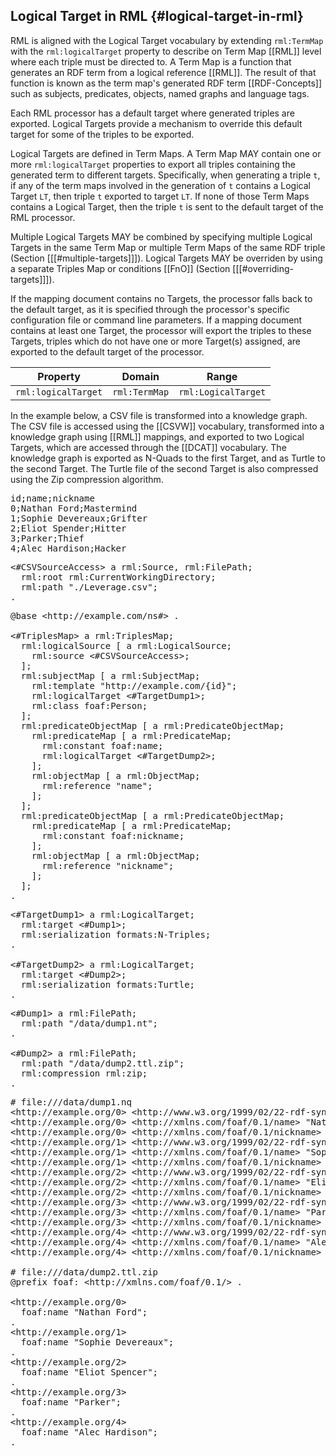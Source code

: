 ## Logical Target in RML {#logical-target-in-rml}

RML is aligned with the Logical Target vocabulary
by extending `rml:TermMap` with the `rml:logicalTarget` property
to describe on Term Map [[RML]] level where each triple must be directed to.
A Term Map is a function that generates an RDF term
from a logical reference [[RML]].
The result of that function is known as the term map's generated
RDF term [[RDF-Concepts]]
such as subjects, predicates, objects, named graphs and language tags.

Each RML processor has a default target where generated triples are exported.
Logical Targets provide a mechanism to override this default target for some
of the triples to be exported.

Logical Targets are defined in Term Maps. A Term Map MAY contain
one or more `rml:logicalTarget` properties to export all triples containing
the generated term to different targets. Specifically, when generating a
triple `t`, if any of the term maps involved in the generation of `t`
contains a Logical Target `LT`, then triple `t` exported to target `LT`.
If none of those Term Maps contains a Logical Target,
then the triple `t` is sent to the default target of the RML processor.

Multiple Logical Targets MAY be combined by specifying multiple Logical Targets
in the same Term Map or multiple Term Maps of the same RDF triple
(Section [[[#multiple-targets]]]).
Logical Targets MAY be overriden by using a separate Triples Map
or conditions [[FnO]] (Section [[[#overriding-targets]]]).

If the mapping document contains no Targets,
the processor falls back to the default target,
as it is specified through the processor's
specific configuration file or command line parameters.
If a mapping document contains at least one Target,
the processor will export the triples to these Targets,
triples which do not have one or more Target(s) assigned,
are exported to the default target of the processor.

| Property            | Domain       | Range                |
| ------------------- | ------------ | -------------------- |
| `rml:logicalTarget` | `rml:TermMap` | `rml:LogicalTarget` |

In the example below, a CSV file is transformed into a knowledge graph.
The CSV file is accessed using the [[CSVW]] vocabulary,
transformed into a knowledge graph using [[RML]] mappings,
and exported to two Logical Targets, which are accessed through the [[DCAT]]
vocabulary.
The knowledge graph is exported as N-Quads to the first Target,
and as Turtle to the second Target.
The Turtle file of the second Target is also compressed using the Zip
compression algorithm.

<pre class="ex-input">
id;name;nickname
0;Nathan Ford;Mastermind
1;Sophie Devereaux;Grifter
2;Eliot Spender;Hitter
3;Parker;Thief
4;Alec Hardison;Hacker
</pre>

<pre class="ex-access">
&lt;#CSVSourceAccess&gt; a rml:Source, rml:FilePath;
  rml:root rml:CurrentWorkingDirectory;
  rml:path "./Leverage.csv";
.
</pre>

<pre class="ex-mapping">
@base &lt;http://example.com/ns#&gt; .

&lt;#TriplesMap&gt; a rml:TriplesMap;
  rml:logicalSource [ a rml:LogicalSource;
    rml:source &lt;#CSVSourceAccess&gt;;
  ];
  rml:subjectMap [ a rml:SubjectMap;
    rml:template "http://example.com/{id}";
    rml:logicalTarget &lt;#TargetDump1&gt;;
    rml:class foaf:Person;
  ];
  rml:predicateObjectMap [ a rml:PredicateObjectMap;
    rml:predicateMap [ a rml:PredicateMap;
      rml:constant foaf:name;
      rml:logicalTarget &lt;#TargetDump2&gt;;
    ];
    rml:objectMap [ a rml:ObjectMap;
      rml:reference "name";
    ];
  ];
  rml:predicateObjectMap [ a rml:PredicateObjectMap;
    rml:predicateMap [ a rml:PredicateMap;
      rml:constant foaf:nickname;
    ];
    rml:objectMap [ a rml:ObjectMap;
      rml:reference "nickname";
    ];
  ];
.
</pre>

<pre class="ex-target">
&lt;#TargetDump1&gt; a rml:LogicalTarget;
  rml:target &lt;#Dump1&gt;;
  rml:serialization formats:N-Triples;
.

&lt;#TargetDump2&gt; a rml:LogicalTarget;
  rml:target &lt;#Dump2&gt;;
  rml:serialization formats:Turtle;
.
</pre>

<pre class="ex-access">
&lt;#Dump1&gt; a rml:FilePath;
  rml:path "/data/dump1.nt";
.

&lt;#Dump2&gt; a rml:FilePath;
  rml:path "/data/dump2.ttl.zip";
  rml:compression rml:zip;
.
</pre>

<pre class="ex-output">
# file:///data/dump1.nq
&lt;http://example.org/0&gt; &lt;http://www.w3.org/1999/02/22-rdf-syntax-ns#type&gt; &lt;http://xmlns.com/foaf/0.1/Person&gt; _b0 .
&lt;http://example.org/0&gt; &lt;http://xmlns.com/foaf/0.1/name&gt; "Nathan Ford" _b0 .
&lt;http://example.org/0&gt; &lt;http://xmlns.com/foaf/0.1/nickname&gt; "Mastermind" _b0 .
&lt;http://example.org/1&gt; &lt;http://www.w3.org/1999/02/22-rdf-syntax-ns#type&gt; &lt;http://xmlns.com/foaf/0.1/Person&gt; _b0 .
&lt;http://example.org/1&gt; &lt;http://xmlns.com/foaf/0.1/name&gt; "Sophie Devereaux" _b0 .
&lt;http://example.org/1&gt; &lt;http://xmlns.com/foaf/0.1/nickname&gt; "Grifter" _b0 .
&lt;http://example.org/2&gt; &lt;http://www.w3.org/1999/02/22-rdf-syntax-ns#type&gt; &lt;http://xmlns.com/foaf/0.1/Person&gt; _b0 .
&lt;http://example.org/2&gt; &lt;http://xmlns.com/foaf/0.1/name&gt; "Eliot Spencer" _b0 .
&lt;http://example.org/2&gt; &lt;http://xmlns.com/foaf/0.1/nickname&gt; "Hitter" _b0 .
&lt;http://example.org/3&gt; &lt;http://www.w3.org/1999/02/22-rdf-syntax-ns#type&gt; &lt;http://xmlns.com/foaf/0.1/Person&gt; _b0 .
&lt;http://example.org/3&gt; &lt;http://xmlns.com/foaf/0.1/name&gt; "Parker" _b0 .
&lt;http://example.org/3&gt; &lt;http://xmlns.com/foaf/0.1/nickname&gt; "Thief" _b0 .
&lt;http://example.org/4&gt; &lt;http://www.w3.org/1999/02/22-rdf-syntax-ns#type&gt; &lt;http://xmlns.com/foaf/0.1/Person&gt; _b0 .
&lt;http://example.org/4&gt; &lt;http://xmlns.com/foaf/0.1/name&gt; "Alec Hardison" _b0 .
&lt;http://example.org/4&gt; &lt;http://xmlns.com/foaf/0.1/nickname&gt; "Hacker" _b0 .

# file:///data/dump2.ttl.zip
@prefix foaf: &lt;http://xmlns.com/foaf/0.1/&gt; .

&lt;http://example.org/0&gt;
  foaf:name "Nathan Ford";
.
&lt;http://example.org/1&gt;
  foaf:name "Sophie Devereaux";
.
&lt;http://example.org/2&gt;
  foaf:name "Eliot Spencer";
.
&lt;http://example.org/3&gt;
  foaf:name "Parker";
.
&lt;http://example.org/4&gt;
  foaf:name "Alec Hardison";
.
</pre>


